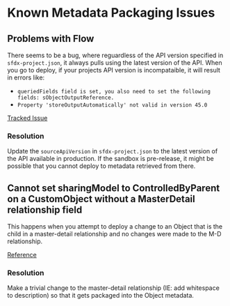 # Known Metadata Packaging Issues

## Problems with Flow

There seems to be a bug, where reguardless of the API version specified in `sfdx-project.json`, it always pulls using the latest version of the API.  When you go to deploy, if your projects API version is incompataible, it will result in errors like:

- `queriedFields field is set, you also need to set the following fields: sObjectOutputReference.`
- `Property 'storeOutputAutomatically' not valid in version 45.0`

[Tracked Issue](https://github.com/forcedotcom/cli/issues/528)

### Resolution

Update the `sourceApiVersion` in `sfdx-project.json` to the latest version of the API available in production.  If the sandbox is pre-release, it might be possible that you cannot deploy to metadata retrieved from there.

## Cannot set sharingModel to ControlledByParent on a CustomObject without a MasterDetail relationship field

This happens when you attempt to deploy a change to an Object that is the child in a master-detail relationship and no changes were made to the M-D relationship.

[Reference](https://salesforce.stackexchange.com/questions/50354/cannot-set-sharingmodel-to-controlledbyparent-on-a-customobject-without-a-master)

### Resolution

Make a trivial change to the master-detail relationship (IE: add whitespace to description) so that it gets packaged into the Object metadata.

